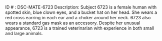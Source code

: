 ID # : DSC-MATE-6723
Description: Subject 6723 is a female human with spotted skin, blue clown eyes, and a bucket hat on her head. She wears a red cross earring in each ear and a choker around her neck. 6723 also wears a standard gas mask as an accessory. Despite her unusual appearance, 6723 is a trained veterinarian with experience in both small and large animals.